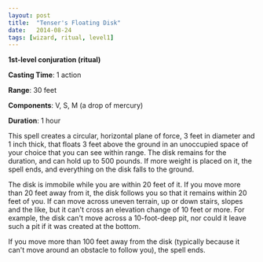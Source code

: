 ```yaml
---
layout: post
title:  "Tenser's Floating Disk"
date:   2014-08-24
tags: [wizard, ritual, level1]
---
```


**1st-level conjuration (ritual)**

**Casting Time**: 1 action

**Range**: 30 feet

**Components**: V, S, M (a drop of mercury)

**Duration**: 1 hour

This spell creates a circular, horizontal plane of force, 3 feet in diameter and 1 inch thick, that floats 3 feet above the ground in an unoccupied space of your choice that you can see within range. The disk remains for the duration, and can hold up to 500 pounds. If more weight is placed on it, the spell ends, and everything on the disk falls to the ground.

The disk is immobile while you are within 20 feet of it. If you move more than 20 feet away from it, the disk follows you so that it remains within 20 feet of you. If can move across uneven terrain, up or down stairs, slopes and the like, but it can't cross an elevation change of 10 feet or more. For example, the disk can't move across a 10-foot-deep pit, nor could it leave such a pit if it was created at the bottom.

If you move more than 100 feet away from the disk (typically because it can't move around an obstacle to follow you), the spell ends.
